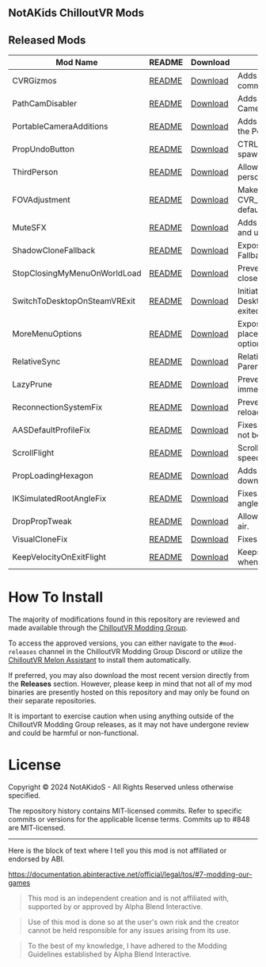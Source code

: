 ## NotAKids ChilloutVR Mods

## Released Mods

| Mod Name                     | README                                                 | Download                                                                                            | Description                                                  |
|------------------------------|--------------------------------------------------------|-----------------------------------------------------------------------------------------------------|--------------------------------------------------------------|
| CVRGizmos                    | [README](https://github.com/NotAKidOnSteam/NAK_CVR_Mods/tree/main/CVRGizmos) | [Download](https://github.com/NotAKidOnSteam/NAK_CVR_Mods/releases/latest/download/CVRGizmos.dll)                           | Adds runtime gizmos to common CCK components.                |
| PathCamDisabler              | [README](https://github.com/NotAKidOnSteam/NAK_CVR_Mods/tree/main/PathCamDisabler) | [Download](https://github.com/NotAKidOnSteam/NAK_CVR_Mods/releases/latest/download/PathCamDisabler.dll)               | Adds option to disable the Path Camera Controller keybinds.  |
| PortableCameraAdditions      | [README](https://github.com/NotAKidOnSteam/NAK_CVR_Mods/tree/main/PortableCameraAdditions) | [Download](https://github.com/NotAKidOnSteam/NAK_CVR_Mods/releases/latest/download/PortableCameraAdditions.dll) | Adds a few basic settings to the Portable Camera.            |
| PropUndoButton               | [README](https://github.com/NotAKidOnSteam/NAK_CVR_Mods/tree/main/PropUndoButton) | [Download](https://github.com/NotAKidOnSteam/NAK_CVR_Mods/releases/latest/download/PropUndoButton.dll)                 | CTRL+Z to undo latest spawned prop.                          |
| ThirdPerson                  | [README](https://github.com/NotAKidOnSteam/NAK_CVR_Mods/tree/main/ThirdPerson) | [Download](https://github.com/NotAKidOnSteam/NAK_CVR_Mods/releases/latest/download/ThirdPerson.dll)                       | Allows you to go into third person view.                     |
| FOVAdjustment                | [README](https://github.com/NotAKidOnSteam/NAK_CVR_Mods/tree/main/FOVAdjustment) | [Download](https://github.com/NotAKidOnSteam/NAK_CVR_Mods/releases/latest/download/FOVAdjustment.dll)                    | Makes CVR_DesktopCameraController default FOV configurable.  |
| MuteSFX                      | [README](https://github.com/NotAKidOnSteam/NAK_CVR_Mods/tree/main/MuteSFX) | [Download](https://github.com/NotAKidOnSteam/NAK_CVR_Mods/releases/latest/download/MuteSFX.dll)                             | Adds an audio cue for muting and unmuting.                   |
| ShadowCloneFallback          | [README](https://github.com/NotAKidOnSteam/NAK_CVR_Mods/tree/main/ShadowCloneFallback) | [Download](https://github.com/NotAKidOnSteam/NAK_CVR_Mods/releases/latest/download/ShadowCloneFallback.dll)               | Exposes a toggle for the Fallback Shadow Clone.              |
| StopClosingMyMenuOnWorldLoad | [README](https://github.com/NotAKidOnSteam/NAK_CVR_Mods/tree/main/StopClosingMyMenuOnWorldLoad)| [Download](https://github.com/NotAKidOnSteam/NAK_CVR_Mods/releases/latest/download/StopClosingMyMenuOnWorldLoad.dll)   | Prevents your menu from being closed when a world is loaded. |
| SwitchToDesktopOnSteamVRExit | [README](https://github.com/NotAKidOnSteam/NAK_CVR_Mods/tree/main/SwitchToDesktopOnSteamVRExit)| [Download](https://github.com/NotAKidOnSteam/NAK_CVR_Mods/releases/latest/download/SwitchToDesktopOnSteamVRExit.dll)   | Initiates a VR Switch to Desktop when SteamVR is exited.     |
| MoreMenuOptions              | [README](https://github.com/NotAKidOnSteam/NAK_CVR_Mods/tree/main/MoreMenuOptions) | [Download](https://github.com/NotAKidOnSteam/NAK_CVR_Mods/releases/latest/download/MoreMenuOptions.dll)                    | Exposes some menu placement configuration options.           |
| RelativeSync                 | [README](https://github.com/NotAKidOnSteam/NAK_CVR_Mods/tree/main/RelativeSync) | [Download](https://github.com/NotAKidOnSteam/NAK_CVR_Mods/releases/latest/download/RelativeSync.dll)                       | Relative sync for Movement Parent & Chairs.                  |
| LazyPrune                    | [README](https://github.com/NotAKidOnSteam/NAK_CVR_Mods/tree/main/LazyPrune) | [Download](https://github.com/NotAKidOnSteam/NAK_CVR_Mods/releases/latest/download/LazyPrune.dll)                           | Prevents loaded objects from immediately unloading.          |
| ReconnectionSystemFix        | [README](https://github.com/NotAKidOnSteam/NAK_CVR_Mods/tree/main/ReconnectionSystemFix) | [Download](https://github.com/NotAKidOnSteam/NAK_CVR_Mods/releases/latest/download/ReconnectionSystemFix.dll)              | Prevents recreating and reloading all remote players.        |
| AASDefaultProfileFix         | [README](https://github.com/NotAKidOnSteam/NAK_CVR_Mods/tree/main/AASDefaultProfileFix) | [Download](https://github.com/NotAKidOnSteam/NAK_CVR_Mods/releases/latest/download/AASDefaultProfileFix.dll)               | Fixes the Default AAS profile not being applied.             |
| ScrollFlight                 | [README](https://github.com/NotAKidOnSteam/NAK_CVR_Mods/tree/main/ScrollFlight) | [Download](https://github.com/NotAKidOnSteam/NAK_CVR_Mods/releases/latest/download/ScrollFlight.dll)                        | Scroll-wheel to adjust flight speed in Desktop.              |
| PropLoadingHexagon           | [README](https://github.com/NotAKidOnSteam/NAK_CVR_Mods/tree/main/PropLoadingHexagon) | [Download](https://github.com/NotAKidOnSteam/NAK_CVR_Mods/releases/latest/download/PropLoadingHexagon.dll)                 | Adds a hexagon indicator to downloading props.               |
| IKSimulatedRootAngleFix      | [README](https://github.com/NotAKidOnSteam/NAK_CVR_Mods/tree/main/IKSimulatedRootAngleFix) | [Download](https://github.com/NotAKidOnSteam/NAK_CVR_Mods/releases/latest/download/IKSimulatedRootAngleFix.dll)            | Fixes Desktop & HalfBody root angle issues.                  |
| DropPropTweak                | [README](https://github.com/NotAKidOnSteam/NAK_CVR_Mods/tree/main/DropPropTweak) | [Download](https://github.com/NotAKidOnSteam/NAK_CVR_Mods/releases/latest/download/DropPropTweak.dll)                       | Allows you to drop props in the air.                         |
| VisualCloneFix               | [README](https://github.com/NotAKidOnSteam/NAK_CVR_Mods/tree/main/VisualCloneFix) | [Download](https://github.com/NotAKidOnSteam/NAK_CVR_Mods/releases/latest/download/VisualCloneFix.dll)                      | Fixes the Visual Clone system.                               |
| KeepVelocityOnExitFlight     | [README](https://github.com/NotAKidOnSteam/NAK_CVR_Mods/tree/main/KeepVelocityOnExitFlight) | [Download](https://github.com/NotAKidOnSteam/NAK_CVR_Mods/releases/latest/download/KeepVelocityOnExitFlight.dll)           | Keeps the player's velocity when exiting flight mode.        |

# How To Install

The majority of modifications found in this repository are reviewed and made available through the [ChilloutVR Modding Group](https://discord.gg/dndGPM3bxu). 

To access the approved versions, you can either navigate to the `#mod-releases` channel in the ChilloutVR Modding Group Discord or utilize the [ChilloutVR Melon Assistant](https://github.com/knah/CVRMelonAssistant) to install them automatically.

If preferred, you may also download the most recent version directly from the **Releases** section. However, please keep in mind that not all of my mod binaries are presently hosted on this repository and may only be found on their separate repositories. 

It is important to exercise caution when using anything outside of the ChilloutVR Modding Group releases, as it may not have undergone review and could be harmful or non-functional.

# License

Copyright © 2024 NotAKidoS - All Rights Reserved unless otherwise specified.

The repository history contains MIT-licensed commits. Refer to specific commits or versions for the applicable license terms. Commits up to #848 are MIT-licensed.

---

Here is the block of text where I tell you this mod is not affiliated or endorsed by ABI.

https://documentation.abinteractive.net/official/legal/tos/#7-modding-our-games

> This mod is an independent creation and is not affiliated with, supported by or approved by Alpha Blend Interactive. 

> Use of this mod is done so at the user's own risk and the creator cannot be held responsible for any issues arising from its use.

> To the best of my knowledge, I have adhered to the Modding Guidelines established by Alpha Blend Interactive.

